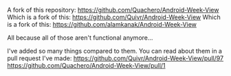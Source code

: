 A fork of this repository:
https://github.com/Quachero/Android-Week-View
Which is a fork of this:
https://github.com/Quivr/Android-Week-View
Which is a fork of this:
https://github.com/alamkanak/Android-Week-View

All because all of those aren't functional anymore...

I've added so many things compared to them. You can read about them in a pull request I've made:
https://github.com/Quivr/Android-Week-View/pull/97
https://github.com/Quachero/Android-Week-View/pull/1

